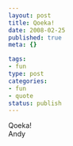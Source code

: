 ```yaml
--- 
layout: post
title: Qoeka!
date: 2008-02-25
published: true
meta: {}

tags: 
- fun
type: post
categories: 
- fun
- quote
status: publish
---
```

Qoeka!<br />Andy
